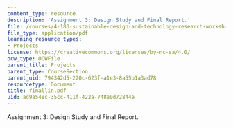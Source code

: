 ```yaml
---
content_type: resource
description: 'Assignment 3: Design Study and Final Report.'
file: /courses/4-183-sustainable-design-and-technology-research-workshop-spring-2004/ad9a548c35cc411f422a748e0d72844e_finallin.pdf
file_type: application/pdf
learning_resource_types:
- Projects
license: https://creativecommons.org/licenses/by-nc-sa/4.0/
ocw_type: OCWFile
parent_title: Projects
parent_type: CourseSection
parent_uid: 794342d5-220c-623f-a1e3-8a55b1a3ad78
resourcetype: Document
title: finallin.pdf
uid: ad9a548c-35cc-411f-422a-748e0d72844e
---
```

Assignment 3: Design Study and Final Report.